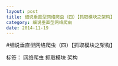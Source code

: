 ```yaml
---
layout: post
title: 细说垂直型网络爬虫（四）【抓取模块之架构】
category: 细说垂直型网络爬虫
date: 2014-11-19
---
```


#细说垂直型网络爬虫（四）【抓取模块之架构】

标签： 网络爬虫 抓取模块 架构










